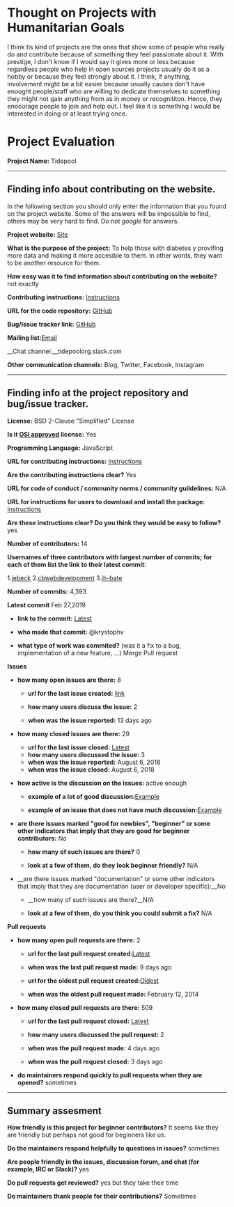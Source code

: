 # Thought on Projects with Humanitarian Goals #

I think tis kind of projects are the ones that show some of people who really do and contribute because of something they feel
passionate about it. With prestige, I don't know if I would say it gives more or less because regardless people who help in
open sources projects usually do it as a hobby or because they feel strongly about it. I think, if anything, involvement might 
be a bit easier because usually causes don't have enought people/staff who are willing to dedicate themselves to something they
might not gain anything from as in money or recognititon. Hence, they enocurage people to join and help out. I feel like it is
something I would be interested in doing or at least trying once.


# Project Evaluation 



__Project Name:__  Tidepool


---

## Finding info about contributing on the website.

In the following section you should only enter the information that you
found on the project website. Some of the answers will be impossible to find, others
may be very hard to find. Do not _google_ for answers.

__Project website:__ [Site]( https://tidepool.org/about/)


__What is the purpose of the project:__ To help those with diabetes y provifing more data and making it more accesible to them.
In other words, they want to be another resource for them.


__How easy was it to find information about contributing on the website?__ not exactly


__Contributing instructions:__ [Instructions](https://developer.tidepool.org/)

__URL for the code repository:__ [GitHub](https://github.com/tidepool-org/blip )

__Bug/Issue tracker link:__ [GitHub](https://github.com/OpenEnergyDashboard/OED/issues)

__Mailing list:__[Email](https://github.com/tidepool-org/blip/issues)

__Chat channel:__tidepoolorg.slack.com

__Other communication channels:__ Blog, Twitter, Facebook, Instagram


---

## Finding info at the project repository and bug/issue tracker.

__License:__ BSD 2-Clause "Simplified" License

__Is it [OSI approved](https://opensource.org/licenses/alphabetical) license:__ Yes

__Programming Language:__ JavaScript

__URL for contributing instructions:__ [Instructions](https://github.com/tidepool-org/blip/blob/develop/docs/StartHere.md)

__Are the contributing instructions clear?__ Yes


__URL for code of conduct / community norms / community guildelines:__ N/A

__URL for instructions for users to download and install the package:__ [Instructions](https://github.com/tidepool-org/blip/blob/develop/README.md)


__Are these instructions clear? Do you think they would be easy to follow?__ yes

__Number of contributors:__ 14


__Usernames of three contributors with largest number of commits; for
each of them list the link to their latest commit__:

1.[jebeck](https://github.com/tidepool-org/blip/commit/fe3ad29e27f2f7b3c5859bb6facc20bcf3880774)
2.[cbwebdevelopment](https://github.com/tidepool-org/blip/commit/534ccd9bc1c2513c4366120168b5ed1e7a9605ff)
3.[jh-bate](https://github.com/tidepool-org/blip/commit/1a27f4fec10ae2423a367a2a2450da8d51fb18ac)


__Number of commits:__ 4,393

__Latest commit__ Feb 27,2019

- __link to the commit:__ [Latest](https://github.com/tidepool-org/blip/commit/7e8a464cb3e9ca4206998700ac6335a82784196a)

- __who made that commit:__ @krystophv

- __what type of work was commited?__ (was it a fix to a bug, implementation of a new feature, ...) Merge Pull request


__Issues__

- __how many open issues are there:__ 8

    - __url for the last issue created:__ [link](https://github.com/tidepool-org/blip/issues/540)

    - __how many users discuss the issue:__ 2
    
    - __when was the issue reported:__ 13 days ago
    

- __how many closed issues are there:__ 29
    - __url for the last issue closed:__ [Latest](https://github.com/tidepool-org/blip/issues/504)
    - __how many users discussed the issue:__ 3
    - __when was the issue reported:__ August 6, 2018
    - __when was the issue closed:__ August 6, 2018

- __how active is the discussion on the issues:__  active enough

    - __example of a lot of good discussion:__[Example](https://github.com/tidepool-org/blip/issues/504)
    
    - __example of an issue that does not have much discussion:__[Example](https://github.com/tidepool-org/blip/issues/508)



- __are there issues marked "good for newbies", "beginner" or some other indicators that imply that they are good for beginner contributors:__ No

    - __how many of such issues are there?__ 0
    
    - __look at a few of them, do they look beginner friendly?__ N/A



- __are there issues marked "documentation" or some other indicators that imply that they are documentation (user or developer specific):__No

    - __how many of such issues are there?__N/A
    
    - __look at a few of them, do you think you could submit a fix?__ N/A



__Pull requests__

- __how many open pull requests are there:__ 2

    - __url for the last pull request created:__[Latest](https://github.com/tidepool-org/blip/pull/543)
    
    - __when was the last pull request made:__ 9 days ago

    - __url for the oldest pull request created:__[Oldest](https://github.com/tidepool-org/blip/pull/1)
    
    - __when was the oldest pull request made:__ February 12, 2014

- __how many closed pull requests are there:__ 509

    - __url for the last pull request closed:__ [Latest](https://github.com/tidepool-org/blip/pull/548)
    
    - __how many users discussed the pull request:__ 2
    
    - __when was the pull request made:__ 4 days ago
    
    - __when was the pull request closed:__ 3 days ago
    

- __do maintainers respond quickly to pull requests when they are opened?__ sometimes





---


## Summary assesment
__How friendly is this project for beginner contributors?__ It seems like they are friendly but perhaps not good for beginners
like us.


__Do the maintainers respond helpfully to questions in issues?__ sometimes


__Are people friendly in the issues, discussion forum, and chat (for example, IRC or Slack)?__ yes




__Do pull requests get reviewed?__ yes but they take their time



__Do maintainers thank people for their contributions?__ Sometimes
